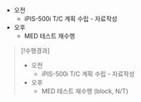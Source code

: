 - 오전
	- iPIS-500i T/C 계획 수립 - 자료작성
- 오후
	- MED 테스트 재수행

>[!수행경과]
>- 오전
>	- iPIS-500i T/C 계획 수립 - 자료작성
>- 오후
>	- MED 테스트 재수행 (block, N/T)
